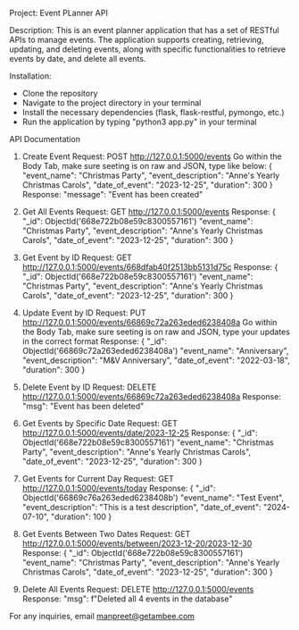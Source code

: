 Project: Event PLanner API

Description: This is an event planner application that has a set of RESTful APIs to manage events. The application supports creating, retrieving, updating, and deleting events, along with specific functionalities to retrieve events by date, and delete all events.

Installation:
 - Clone the repository
 - Navigate to the project directory in your terminal
 - Install the necessary dependencies (flask, flask-restful, pymongo, etc.)
 - Run the application by typing "python3 app.py" in your terminal
 
 API Documentation
 1. Create Event
    Request: POST http://127.0.0.1:5000/events 
    Go within the Body Tab, make sure seeting is on raw and JSON, type like below:
        {
    "event_name": "Christmas Party",
    "event_description": "Anne's Yearly Christmas Carols",
    "date_of_event": "2023-12-25",
    "duration": 300
    }
    Response: "message": "Event has been created"

2. Get All Events
    Request: GET http://127.0.0.1:5000/events 
    Response: 
            {
    "_id": ObjectId('668e722b08e59c8300557161')
    "event_name": "Christmas Party",
    "event_description": "Anne's Yearly Christmas Carols",
    "date_of_event": "2023-12-25",
    "duration": 300
    }

3. Get Event by ID
    Request: GET http://127.0.0.1:5000/events/668dfab40f2513bb5131d75c 
    Response: 
            {
    "_id": ObjectId('668e722b08e59c8300557161')
    "event_name": "Christmas Party",
    "event_description": "Anne's Yearly Christmas Carols",
    "date_of_event": "2023-12-25",
    "duration": 300
    }

4. Update Event by ID
    Request: PUT http://127.0.0.1:5000/events/66869c72a263eded6238408a Go within the Body Tab, make sure seeting is on raw and JSON, type your updates in the correct format
    Response: 
            {
    "_id": ObjectId('66869c72a263eded6238408a')
    "event_name": "Anniversary",
    "event_description": "M&V Anniversary",
    "date_of_event": "2022-03-18",
    "duration": 300
    }

5. Delete Event by ID
    Request: DELETE http://127.0.0.1:5000/events/66869c72a263eded6238408a
    Response: "msg": "Event has been deleted"

6. Get Events by Specific Date
    Request: GET http://127.0.0.1:5000/events/date/2023-12-25 
    Response: 
            {
    "_id": ObjectId('668e722b08e59c8300557161')
    "event_name": "Christmas Party",
    "event_description": "Anne's Yearly Christmas Carols",
    "date_of_event": "2023-12-25",
    "duration": 300
    }

7. Get Events for Current Day
    Request: GET http://127.0.0.1:5000/events/today
    Response: 
            {
    "_id": ObjectId('66869c76a263eded6238408b')
    "event_name": "Test Event",
    "event_description": "This is a test description",
    "date_of_event": "2024-07-10",
    "duration": 100
    }

8. Get Events Between Two Dates
    Request: GET http://127.0.0.1:5000/events/between/2023-12-20/2023-12-30 
    Response: 
            {
    "_id": ObjectId('668e722b08e59c8300557161')
    "event_name": "Christmas Party",
    "event_description": "Anne's Yearly Christmas Carols",
    "date_of_event": "2023-12-25",
    "duration": 300
    }

9. Delete All Events
    Request: DELETE http://127.0.0.1:5000/events
    Response: "msg": f"Deleted all 4 events in the database"


 For any inquiries, email manpreet@getambee.com
